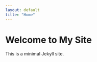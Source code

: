 ```yaml
---
layout: default
title: "Home"
---
```


# Welcome to My Site

This is a minimal Jekyll site. 

<!-- Below are the categories:

### Category 1  



📜 [See all posts in reverse order](blog.md) -->

